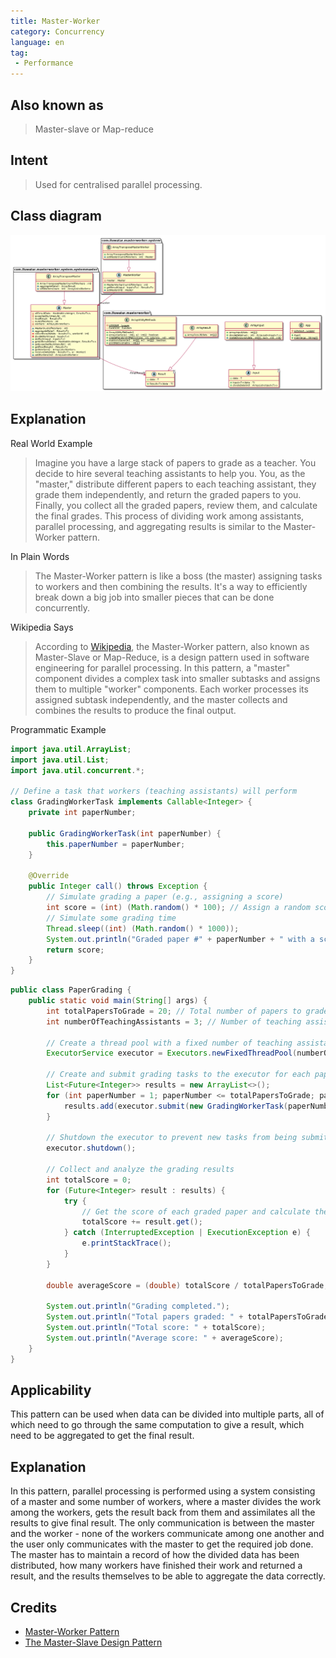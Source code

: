 ```yaml
---
title: Master-Worker
category: Concurrency
language: en
tag:
 - Performance
---
```


## Also known as

> Master-slave or Map-reduce

## Intent

> Used for centralised parallel processing.

## Class diagram
![alt text](./etc/master-worker-pattern.urm.png "Master-Worker pattern class diagram")

## Explanation

Real World Example
>Imagine you have a large stack of papers to grade as a teacher. You decide to hire several teaching assistants to help you. You, as the "master," distribute different papers to each teaching assistant, they grade them independently, and return the graded papers to you. Finally, you collect all the graded papers, review them, and calculate the final grades. This process of dividing work among assistants, parallel processing, and aggregating results is similar to the Master-Worker pattern.

In Plain Words
>The Master-Worker pattern is like a boss (the master) assigning tasks to workers and then combining the results. It's a way to efficiently break down a big job into smaller pieces that can be done concurrently.

Wikipedia Says
>According to [Wikipedia](https://en.wikipedia.org/wiki/Master/slave_(technology)), the Master-Worker pattern, also known as Master-Slave or Map-Reduce, is a design pattern used in software engineering for parallel processing. In this pattern, a "master" component divides a complex task into smaller subtasks and assigns them to multiple "worker" components. Each worker processes its assigned subtask independently, and the master collects and combines the results to produce the final output.

Programmatic Example

```java
import java.util.ArrayList;
import java.util.List;
import java.util.concurrent.*;

// Define a task that workers (teaching assistants) will perform
class GradingWorkerTask implements Callable<Integer> {
    private int paperNumber;

    public GradingWorkerTask(int paperNumber) {
        this.paperNumber = paperNumber;
    }

    @Override
    public Integer call() throws Exception {
        // Simulate grading a paper (e.g., assigning a score)
        int score = (int) (Math.random() * 100); // Assign a random score
        // Simulate some grading time
        Thread.sleep((int) (Math.random() * 1000));
        System.out.println("Graded paper #" + paperNumber + " with a score of " + score);
        return score;
    }
}
```

```java
public class PaperGrading {
    public static void main(String[] args) {
        int totalPapersToGrade = 20; // Total number of papers to grade
        int numberOfTeachingAssistants = 3; // Number of teaching assistants

        // Create a thread pool with a fixed number of teaching assistants (workers)
        ExecutorService executor = Executors.newFixedThreadPool(numberOfTeachingAssistants);

        // Create and submit grading tasks to the executor for each paper
        List<Future<Integer>> results = new ArrayList<>();
        for (int paperNumber = 1; paperNumber <= totalPapersToGrade; paperNumber++) {
            results.add(executor.submit(new GradingWorkerTask(paperNumber)));
        }

        // Shutdown the executor to prevent new tasks from being submitted
        executor.shutdown();

        // Collect and analyze the grading results
        int totalScore = 0;
        for (Future<Integer> result : results) {
            try {
                // Get the score of each graded paper and calculate the total score
                totalScore += result.get();
            } catch (InterruptedException | ExecutionException e) {
                e.printStackTrace();
            }
        }

        double averageScore = (double) totalScore / totalPapersToGrade;

        System.out.println("Grading completed.");
        System.out.println("Total papers graded: " + totalPapersToGrade);
        System.out.println("Total score: " + totalScore);
        System.out.println("Average score: " + averageScore);
    }
}
```

## Applicability
This pattern can be used when data can be divided into multiple parts, all of which need to go through the same computation to give a result, which need to be aggregated to get the final result.

## Explanation
In this pattern, parallel processing is performed using a system consisting of a master and some number of workers, where a master divides the work among the workers, gets the result back from them and assimilates all the results to give final result. The only communication is between the master and the worker - none of the workers communicate among one another and the user only communicates with the master to get the required job done. The master has to maintain a record of how the divided data has been distributed, how many workers have finished their work and returned a result, and the results themselves to be able to aggregate the data correctly.

## Credits

* [Master-Worker Pattern](https://docs.gigaspaces.com/sbp/master-worker-pattern.html)
* [The Master-Slave Design Pattern](https://www.cs.sjsu.edu/~pearce/oom/patterns/behavioral/masterslave.htm)
